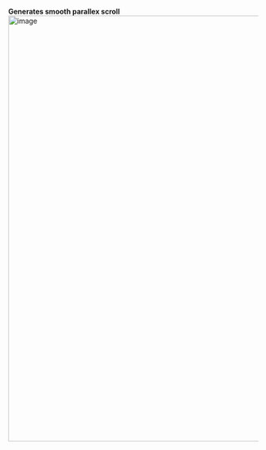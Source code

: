 **Generates smooth parallex scroll**
<img width="1315" height="857" alt="image" src="https://github.com/user-attachments/assets/b91797b0-e8c2-435d-99a4-53e9445e8b34" />
